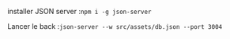 installer JSON server :`npm i -g json-server`

Lancer le back :`json-server --w src/assets/db.json --port 3004`
